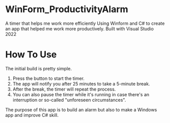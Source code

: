 # WinForm_ProductivityAlarm
A timer that helps me work more efficiently 
Using Winform and C# to create an app that helped me work more productively. 
Built with Visual Studio 2022

# How To Use
The initial build is pretty simple.
1. Press the button to start the timer.
2. The app will notify you after 25 minutes to take a 5-minute break.
3. After the break, the timer will repeat the process.
4. You can also pause the timer while it's running in case there's an interruption or so-called "unforeseen circumstances".

The purpose of this app is to build an alarm but also to make a Windows app and improve C# skill.   

